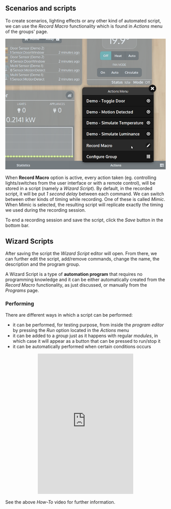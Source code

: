 ## Scenarios and scripts


To create scenarios, lighting effects or any other kind of automated script,
we can use the *Record Macro* functionality which is found in *Actions* menu
of the groups' page.

<div class="media-container">
    <img self="size-medium" title="Macro recording funcionality" src="images/docs/macro_record_01.png">
</div>

When **Record Macro** option is active, every action taken (eg. controlling lights/switches
from the user interface or with a remote control), will be stored in a script
(namely a *Wizard Script*). 
By default, in the recorded script, it will be put *1 second delay* between each command.
We can switch between other kinds of timing while recording. One of these is called _Mimic_.
When Mimic is selected, the resulting script will replicate exactly the timing 
we used during the recording session.

To end a recording session and save the script, click the *Save* button in the bottom bar.

## Wizard Scripts

After saving the script the *Wizard Script* editor will open.
From there, we can further edit the script, add/remove commands, change the name,
the description and the program group.

A Wizard Script is a type of **automation program** that requires no programming knowledge
and it can be either automatically created from the *Record Macro* functionality,
as just discussed, or manually from the *Programs* page.

### Performing

There are different ways in which a script can be performed: 
- it can be performed, for testing purpose, from inside the *program editor* by pressing the
*Run* option located in the *Actions* menu
- it can be added to a *group* just as it happens with regular *modules*, in which
case it will appear as a button that can be pressed to run/stop it
- it can be automatically performed when certain conditions occurs

<div class="content-margin" align="center">
    <iframe self="size-medium" height="440" src="https://www.youtube.com/embed/zwqJ3YeqOTc?rel=0" frameborder="0" allowfullscreen></iframe>
</div>

See the above *How-To* video for further information. 

<br/>
